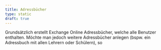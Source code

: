 ```yaml
---
title: Adressbücher
type: static
draft: true
---
```


Grundsätzlich erstellt Exchange Online Adressbücher, welche alle Benutzer enthalten. Möchte man jedoch weitere Adressbücher anlegen (bspw. ein Adressbuch mit allen Lehrern oder Schülern), so 